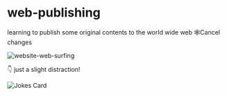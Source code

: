 # web-publishing
learning to publish some original contents to the world wide web 🕸Cancel changes

![website-web-surfing](https://user-images.githubusercontent.com/67770858/168574143-7a916567-07d3-4809-a18d-c144610e8f28.gif)

<!-- Markdown -->

:point_down: just a slight distraction!

![Jokes Card](https://readme-jokes.vercel.app/api)
